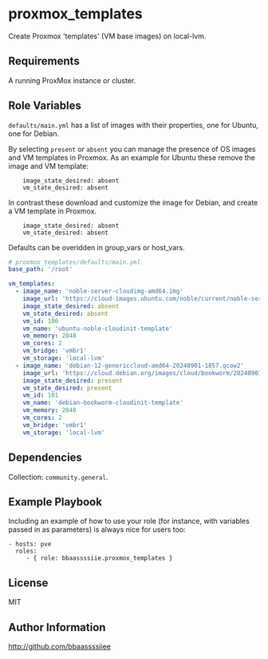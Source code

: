 proxmox_templates
=========

Create Proxmox 'templates' (VM base images) on local-lvm.

Requirements
------------

A running ProxMox instance or cluster.

Role Variables
--------------

`defaults/main.yml` has a list of images with their properties, one for Ubuntu, one for Debian.

By selecting `present` or `absent` you can manage the presence of OS images and VM templates in Proxmox.
As an example for Ubuntu these remove the image and VM template:
```
    image_state_desired: absent
    vm_state_desired: absent
```
In contrast these download and customize the image for Debian, and create a VM template in Proxmox.
```
    image_state_desired: absent
    vm_state_desired: absent
```

Defaults can be overidden in group_vars or host_vars.

```yaml
# proxmox_templates/defaults/main.yml
base_path: '/root'

vm_templates:
  - image_name: 'noble-server-cloudimg-amd64.img'
    image_url: 'https://cloud-images.ubuntu.com/noble/current/noble-server-cloudimg-amd64.img'
    image_state_desired: absent
    vm_state_desired: absent
    vm_id: 100
    vm_name: 'ubuntu-noble-cloudinit-template'
    vm_memory: 2048
    vm_cores: 2
    vm_bridge: 'vmbr1'
    vm_storage: 'local-lvm'
  - image_name: 'debian-12-genericcloud-amd64-20240901-1857.qcow2'
    image_url: 'https://cloud.debian.org/images/cloud/bookworm/20240901-1857/debian-12-genericcloud-amd64-20240901-1857.qcow2'
    image_state_desired: present
    vm_state_desired: present
    vm_id: 101
    vm_name: 'debian-bookworm-cloudinit-template'
    vm_memory: 2048
    vm_cores: 2
    vm_bridge: 'vmbr1'
    vm_storage: 'local-lvm'
```

Dependencies
------------

Collection: `community.general`.

Example Playbook
----------------

Including an example of how to use your role (for instance, with variables passed in as parameters) is always nice for users too:

    - hosts: pve
      roles:
         - { role: bbaassssiie.proxmox_templates }

License
-------

MIT

Author Information
------------------

http://github.com/bbaassssiiee
